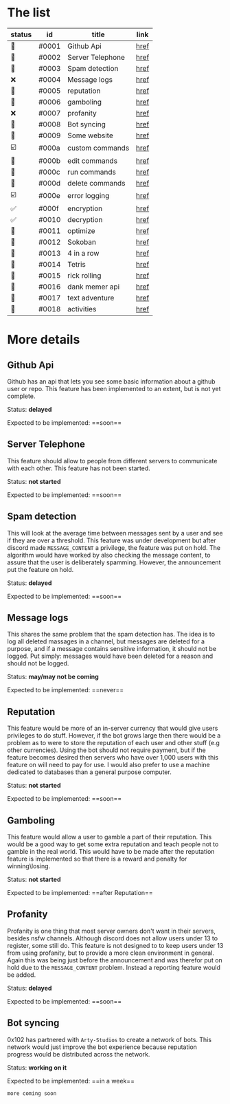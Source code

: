# The list

| status                  | id    | title            | link     |
| ----------------------- | ----- | ---------------- | -------- |
| :black_square_button:   | #0001 | Github Api       | [href]() |
| :black_square_button:   | #0002 | Server Telephone | [href]() |
| :black_square_button:   | #0003 | Spam detection   | [href]() |
| :x:                     | #0004 | Message logs     | [href]() |
| :black_square_button:   | #0005 | reputation       | [href]() |
| :black_square_button:   | #0006 | gamboling        | [href]() |
| :x:                     | #0007 | profanity        | [href]() |
| :repeat:                | #0008 | Bot syncing      | [href]() |
| :black_square_button:   | #0009 | Some website     | [href]() |
| :ballot_box_with_check: | #000a | custom commands  | [href]() |
| :repeat:                | #000b | edit commands    | [href]() |
| :repeat:                | #000c | run commands     | [href]() |
| :repeat:                | #000d | delete commands  | [href]() |
| :ballot_box_with_check: | #000e | error logging    | [href]() |
| :white_check_mark:      | #000f | encryption       | [href]() |
| :white_check_mark:      | #0010 | decryption       | [href]() |
| :black_square_button:   | #0011 | optimize         | [href]() |
| :black_square_button:   | #0012 | Sokoban          | [href]() |
| :black_square_button:   | #0013 | 4 in a row       | [href]() |
| :black_square_button:   | #0014 | Tetris           | [href]() |
| :black_square_button:   | #0015 | rick rolling     | [href]() |
| :black_square_button:   | #0016 | dank memer api   | [href]() |
| :black_square_button:   | #0017 | text adventure   | [href]() |
| :black_square_button:   | #0018 | activities       | [href]() |

# More details

## Github Api

Github has an api that lets you see some basic information about a github user or repo. This feature has been implemented to an extent, but is not yet complete.

Status: **delayed**

Expected to be implemented: ==soon==

## Server Telephone

This feature should allow to people from different servers to communicate with each other. This feature has not been started.

Status: **not started**

Expected to be implemented: ==soon==

## Spam detection

This will look at the average time between messages sent by a user and see if they are over a threshold. This feature was under development but after discord made `MESSAGE_CONTENT` a privilege, the feature was put on hold.
The algorithm would have worked by also checking the message content, to assure that the user is deliberately spamming. However, the announcement put the feature on hold.

Status: **delayed**

Expected to be implemented: ==soon==

## Message logs

This shares the same problem that the spam detection has. The idea is to log all deleted massages in a channel, but messages are deleted for a purpose, and if a message contains sensitive information, it should not be logged. Put simply: messages would have been deleted for a reason and should not be logged.

Status: **may/may not be coming**

Expected to be implemented: ==never==

## Reputation

This feature would be more of an in-server currency that would give users privileges to do stuff. However, if the bot grows large then there would be a problem as to were to store the reputation of each user and other stuff (e.g other currencies). Using the bot should not require payment, but if the feature becomes desired then servers who have over 1,000 users with this feature on will need to pay for use. I would also prefer to use a machine dedicated to databases than a general purpose computer.

Status: **not started**

Expected to be implemented: ==soon==

## Gamboling

This feature would allow a user to gamble a part of their reputation. This would be a good way to get some extra reputation and teach people not to gamble in the real world. This would have to be made after the reputation feature is implemented so that there is a reward and penalty for winning\losing.

Status: **not started**

Expected to be implemented: ==after Reputation==

## Profanity

Profanity is one thing that most server owners don't want in their servers, besides nsfw channels. Although discord does not allow users under 13 to register, some still do. This feature is not designed to to keep users under 13 from using profanity, but to provide a more clean environment in general. Again this was being just before the announcement and was therefor put on hold due to the `MESSAGE_CONTENT` problem. Instead a reporting feature would be added.

Status: **delayed**

Expected to be implemented: ==soon==

## Bot syncing

0x102 has partnered with `Arty-Studios` to create a network of bots. This network would just improve the bot experience because reputation progress would be distributed across the network.

Status: **working on it**

Expected to be implemented: ==in a week==

`more coming soon`
